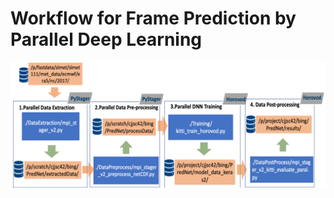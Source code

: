 # Workflow for Frame Prediction by Parallel Deep Learning




![Compare all types of models in one leading day](Workflow.png?raw=true )

